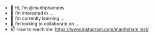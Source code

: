 - 👋 Hi, I’m @manhphamdev
- 👀 I’m interested in ...
- 🌱 I’m currently learning ...
- 💞️ I’m looking to collaborate on ...
- 📫 How to reach me: https://www.instagram.com/manhpham.inst/
<!---
manhphamdev/manhphamdev is a ✨ special ✨ repository because its `README.md` (this file) appears on your GitHub profile.
You can click the Preview link to take a look at your changes.
--->
